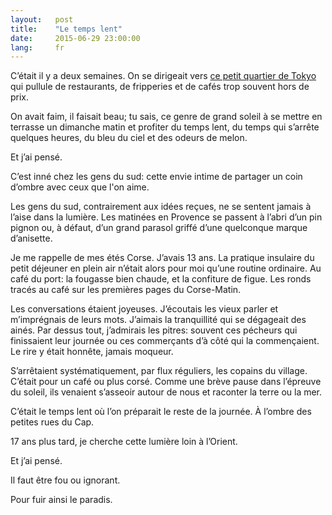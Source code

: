 ```yaml
---
layout:   post
title:    "Le temps lent"
date:     2015-06-29 23:00:00
lang:     fr
---
```


C’était il y a deux semaines. On se dirigeait vers [ce petit quartier de Tokyo](https://fr.wikipedia.org/wiki/Shimo-Kitazawa) qui pullule de restaurants, de fripperies et de cafés trop souvent hors de prix.

On avait faim, il faisait beau; tu sais, ce genre de grand soleil à se mettre en terrasse un dimanche matin et profiter du temps lent, du temps qui s’arrête quelques heures, du bleu du ciel et des odeurs de melon.

Et j’ai pensé.

C’est inné chez les gens du sud: cette envie intime de partager un coin d’ombre avec ceux que l'on aime.

Les gens du sud, contrairement aux idées reçues, ne se sentent jamais à l’aise dans la lumière. Les matinées en Provence se passent à l’abri d’un pin pignon ou, à défaut, d’un grand parasol griffé d’une quelconque marque d’anisette.

Je me rappelle de mes étés Corse. J’avais 13 ans. La pratique insulaire du petit déjeuner en plein air n’était alors pour moi qu’une routine ordinaire. Au café du port: la fougasse bien chaude, et la confiture de figue. Les ronds tracés au café sur les premières pages du Corse-Matin.

Les conversations étaient joyeuses. J’écoutais les vieux parler et m’imprégnais de leurs mots. J’aimais la tranquillité qui se dégageait des ainés. Par dessus tout, j’admirais les pitres: souvent ces pécheurs qui finissaient leur journée ou ces commerçants d’à côté qui la commençaient. Le rire y était honnête, jamais moqueur.

S’arrêtaient systématiquement, par flux réguliers, les copains du village. C’était pour un café ou plus corsé. Comme une brève pause dans l’épreuve du soleil, ils venaient s’asseoir autour de nous et raconter la terre ou la mer.

C’était le temps lent où l’on préparait le reste de la journée. À l’ombre des petites rues du Cap.

17 ans plus tard, je cherche cette lumière loin à l’Orient.

Et j’ai pensé.

Il faut être fou ou ignorant.

Pour fuir ainsi le paradis.
